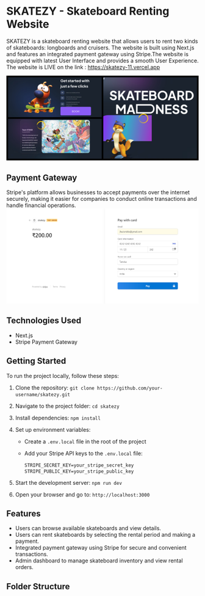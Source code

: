 # SKATEZY - Skateboard Renting Website

SKATEZY is a skateboard renting website that allows users to rent two kinds of skateboards: longboards and cruisers. The website is built using Next.js and features an integrated payment gateway using Stripe.The website is equipped with latest User Interface and provides a smooth User Experience. 
The website is LIVE on the link : https://skatezy-11.vercel.app

![mainpg](./skatezycollage.jpg)

## Payment Gateway

Stripe's platform allows businesses to accept payments over the internet securely, making it easier for companies to conduct online transactions and handle financial operations.
![mainpg](./payment.png)


## Technologies Used

- Next.js
- Stripe Payment Gateway

## Getting Started

To run the project locally, follow these steps:

1. Clone the repository: `git clone https://github.com/your-username/skatezy.git`
2. Navigate to the project folder: `cd skatezy`
3. Install dependencies: `npm install`
4. Set up environment variables:
   - Create a `.env.local` file in the root of the project
   - Add your Stripe API keys to the `.env.local` file:

     ```
     STRIPE_SECRET_KEY=your_stripe_secret_key
     STRIPE_PUBLIC_KEY=your_stripe_public_key
     ```

5. Start the development server: `npm run dev`
6. Open your browser and go to: `http://localhost:3000`

## Features

- Users can browse available skateboards and view details.
- Users can rent skateboards by selecting the rental period and making a payment.
- Integrated payment gateway using Stripe for secure and convenient transactions.
- Admin dashboard to manage skateboard inventory and view rental orders.

## Folder Structure


